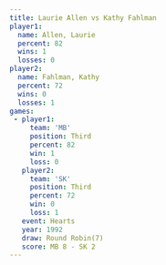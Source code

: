 ```yaml
---
title: Laurie Allen vs Kathy Fahlman
player1:              
  name: Allen, Laurie 
  percent: 82         
  wins: 1             
  losses: 0           
player2:              
  name: Fahlman, Kathy
  percent: 72         
  wins: 0             
  losses: 1           
games:
 - player1:         
     team: 'MB'     
     position: Third
     percent: 82    
     win: 1         
     loss: 0        
   player2:         
     team: 'SK'     
     position: Third
     percent: 72    
     win: 0         
     loss: 1        
   event: Hearts       
   year: 1992          
   draw: Round Robin(7)
   score: MB 8 - SK 2  
---
```

